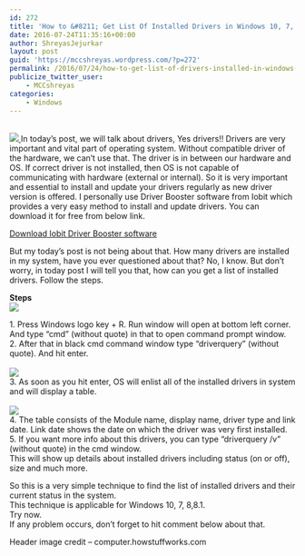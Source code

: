```yaml
---
id: 272
title: 'How to &#8211; Get List Of Installed Drivers in Windows 10, 7, 8, 8.1'
date: 2016-07-24T11:35:16+00:00
author: ShreyasJejurkar
layout: post
guid: 'https://mccshreyas.wordpress.com/?p=272'
permalink: /2016/07/24/how-to-get-list-of-drivers-installed-in-windows-10-7-8-8-1/
publicize_twitter_user:
    - MCCshreyas
categories:
    - Windows
---
```


[  
![](http://mccshreyas.files.wordpress.com/2016/07/savedpicture-201672417207.jpg?w=700)  ](http://mccshreyas.files.wordpress.com/2016/07/savedpicture-201672417207.jpg)In today’s post, we will talk about drivers, Yes drivers!! Drivers are very important and vital part of operating system. Without compatible driver of the hardware, we can’t use that. The driver is in between our hardware and OS. If correct driver is not installed, then OS is not capable of communicating with hardware (external or internal). So it is very important and essential to install and update your drivers regularly as new driver version is offered. I personally use Driver Booster software from Iobit which provides a very easy method to install and update drivers. You can download it for free from below link.

[Download Iobit Driver Booster software ](http://www.iobit.com/en/driver-booster.php)

But my today’s post is not being about that. How many drivers are installed in my system, have you ever questioned about that? No, I know. But don’t worry, in today post I will tell you that, how can you get a list of installed drivers. Follow the steps.

**Steps**  
![](http://mccshreyas.files.wordpress.com/2016/07/savedpicture-2016724172048.png?w=700)

1\. Press Windows logo key + R. Run window will open at bottom left corner. And type “cmd” (without quote) in that to open command prompt window.  
2\. After that in black cmd command window type “driverquery” (without quote). And hit enter.  
[  
![](http://mccshreyas.files.wordpress.com/2016/07/savedpicture-2016724172258.png?w=700)  ](http://mccshreyas.files.wordpress.com/2016/07/savedpicture-2016724172258.png)  
3\. As soon as you hit enter, OS will enlist all of the installed drivers in system and will display a table.  
[  
![](http://mccshreyas.files.wordpress.com/2016/07/savedpicture-2016724172714.png?w=700)  ](http://mccshreyas.files.wordpress.com/2016/07/savedpicture-2016724172714.png)  
4\. The table consists of the Module name, display name, driver type and link date. Link date shows the date on which the driver was very first installed.  
5\. If you want more info about this drivers, you can type “driverquery /v” (without quote) in the cmd window.  
This will show up details about installed drivers including status (on or off), size and much more.

So this is a very simple technique to find the list of installed drivers and their current status in the system.  
This technique is applicable for Windows 10, 7, 8,8.1.  
Try now.  
If any problem occurs, don’t forget to hit comment below about that.

Header image credit – computer.howstuffworks.com